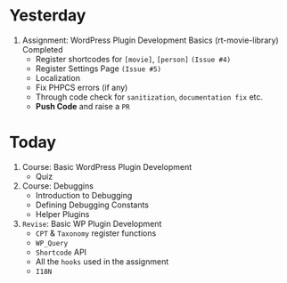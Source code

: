 # Yesterday
1. Assignment: WordPress Plugin Development Basics (rt-movie-library) Completed
    - Register shortcodes for `[movie]`, `[person]` `(Issue #4)`
    - Register Settings Page `(Issue #5)`
    - Localization
    - Fix PHPCS errors (if any)
    - Through code check for `sanitization`, `documentation fix` etc.
    - **Push Code** and raise a `PR`

# Today
1. Course: Basic WordPress Plugin Development
    - Quiz
2. Course: Debuggins
    - Introduction to Debugging
    - Defining Debugging Constants
    - Helper Plugins
3. `Revise`: Basic WP Plugin Development
    - `CPT` & `Taxonomy` register functions
    - `WP_Query`
    - `Shortcode` API
    - All the `hooks` used in the assignment
    - `I18N`